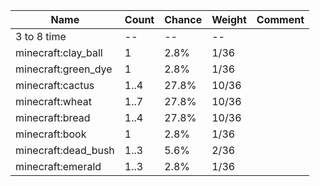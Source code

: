 | Name                | Count | Chance | Weight | Comment |
| ------------------- | ----- | ------ | ------ | ------- |
| 3 to 8 time         |    -- |     -- |     -- |         |
| minecraft:clay_ball |     1 |   2.8% |   1/36 |         |
| minecraft:green_dye |     1 |   2.8% |   1/36 |         |
| minecraft:cactus    |  1..4 |  27.8% |  10/36 |         |
| minecraft:wheat     |  1..7 |  27.8% |  10/36 |         |
| minecraft:bread     |  1..4 |  27.8% |  10/36 |         |
| minecraft:book      |     1 |   2.8% |   1/36 |         |
| minecraft:dead_bush |  1..3 |   5.6% |   2/36 |         |
| minecraft:emerald   |  1..3 |   2.8% |   1/36 |         |